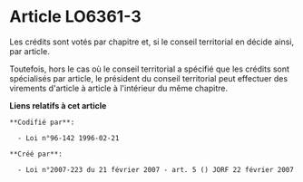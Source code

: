 # Article LO6361-3

Les crédits sont votés par chapitre et, si le conseil territorial en décide ainsi, par article.

Toutefois, hors le cas où le conseil territorial a spécifié que les crédits sont spécialisés par article, le président du
conseil territorial peut effectuer des virements d'article à article à l'intérieur du même chapitre.

**Liens relatifs à cet article**

	**Codifié par**:

	  - Loi n°96-142 1996-02-21

	**Créé par**:

	  - Loi n°2007-223 du 21 février 2007 - art. 5 () JORF 22 février 2007
